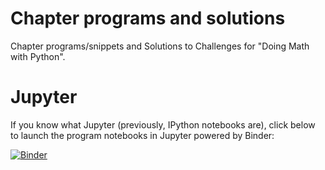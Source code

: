 # Chapter programs and solutions

Chapter programs/snippets and Solutions to Challenges for "Doing Math with Python".

# Jupyter

If you know what Jupyter (previously, IPython notebooks are), click below to launch the program notebooks in Jupyter powered by Binder:

[![Binder](http://mybinder.org/badge.svg)](http://mybinder.org/repo/doingmathwithpython/code)
